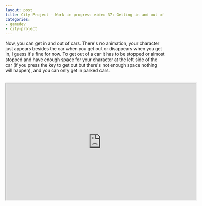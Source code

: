 ```yaml
---
layout: post
title: City Project - Work in progress video 37: Getting in and out of cars
categories:
- gamedev
- city-project
---
```


Now, you can get in and out of cars. There's no animation, your character just appears besides the car when you get out or disappears when you get in, I guess it's fine for now. To get out of a car it has to be stopped or almost stopped and have enough space for your character at the left side of the car (if you press the key to get out but there's not enough space nothing will happen), and you can only get in parked cars. <br /><br /><div style="text-align: center;"><iframe height="367" src="http://www.youtube.com/embed/9W-EPA95x-o?theme=dark" width="600"></iframe><br /></div>